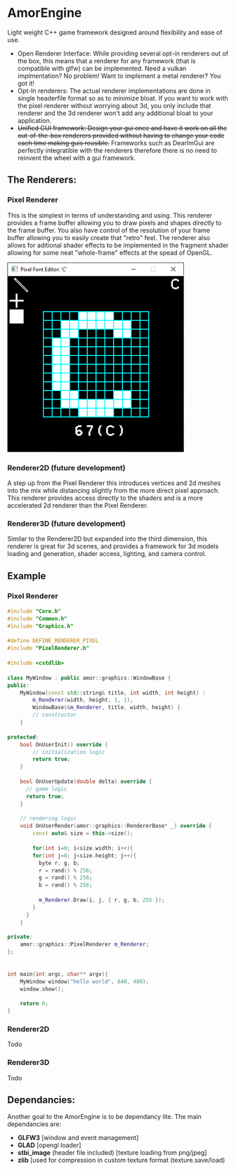 # AmorEngine
Light weight C++ game framework designed around flexibility and ease of use.

* Open Renderer Interface: While providing several opt-in renderers out of the box, this means that a renderer for any framework (that is compatible with glfw) can be implemented. Need a vulkan implmentation? No problem! Want to implement a metal renderer? You got it!
* Opt-In renderers: The actual renderer implementations are done in single headerfile format so as to minimize bloat. If you want to work with the pixel renderer without worrying about 3d, you only include that renderer and the 3d renderer won't add any additional bloat to your application.
* ~~Unified GUI framework: Design your gui once and have it work on all the out-of-the-box renderers provided without having to change your code each time making guis reusible.~~ Frameworks such as DearImGui are perfectly integratible with the renderers therefore there is no need to reinvent the wheel with a gui framework.


## The Renderers:
### Pixel Renderer
This is the simplest in terms of understanding and using. This renderer provides a frame buffer allowing you to draw pixels and shapes directly to the frame buffer. You also have control of the resolution of your frame buffer allowing you to easily create that "retro" feel. The renderer also allows for aditional shader effects to be implemented in the fragment shader allowing for some neat "whole-frame" effects at the spead of OpenGL.

![PixelFontTool](https://github.com/Ctl-F/AmorEngine/blob/master/content/pixeltool.screenshot.png?raw=true)

### Renderer2D (future development)
A step up from the Pixel Renderer this introduces vertices and 2d meshes into the mix while distancing slightly from the more direct pixel approach. This renderer provides access directly to the shaders and is a more accelerated 2d renderer than the Pixel Renderer.

### Renderer3D (future development)
Similar to the Renderer2D but expanded into the third dimension, this renderer is great for 3d scenes, and provides a framework for 3d models loading and generation, shader access, lighting, and camera control.


## Example
### Pixel Renderer
```cpp
#include "Core.h"
#include "Common.h"
#include "Graphics.h"

#define DEFINE_RENDERER_PIXEL
#include "PixelRenderer.h"

#include <cstdlib>

class MyWindow : public amor::graphics::WindowBase {
public:
    MyWindow(const std::string& title, int width, int height) : 
        m_Renderer(width, height, 1, 1), 
        WindowBase(&m_Renderer, title, width, height) {
        // constructor
    }

protected:
    bool OnUserInit() override {
        // initialization logic
        return true;
    }
  
    bool OnUserUpdate(double delta) override {
      // game logic
      return true;
    }
  
    // rendering logic
    void OnUserRender(amor::graphics::RendererBase* _) override {
        const auto& size = this->size();

        for(int i=0; i<size.width; i++){
        for(int j=0; j<size.height; j++){
          byte r, g, b;
          r = rand() % 256;
          g = rand() % 256;
          b = rand() % 256;

          m_Renderer.Draw(i, j, { r, g, b, 255 });
        }
      }
    }

private:
    amor::graphics::PixelRenderer m_Renderer;
};


int main(int argc, char** argv){
    MyWindow window("hello world", 640, 480);
    window.show();
    
    return 0;
}

```


### Renderer2D
Todo


### Renderer3D
Todo

## Dependancies:
Another goal to the AmorEngine is to be dependancy lite. The main dependancies are:
* **GLFW3**  [window and event management]
* **GLAD**   [opengl loader]
* **stbi_image** (header file included) [texture loading from png/jpeg]
* **zlib** [used for compression in custom texture format (texture.save/load)
